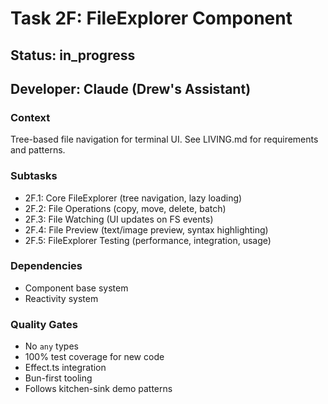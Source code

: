 # Task 2F: FileExplorer Component

## Status: in_progress
## Developer: Claude (Drew's Assistant)

### Context
Tree-based file navigation for terminal UI. See LIVING.md for requirements and patterns.

### Subtasks
- 2F.1: Core FileExplorer (tree navigation, lazy loading)
- 2F.2: File Operations (copy, move, delete, batch)
- 2F.3: File Watching (UI updates on FS events)
- 2F.4: File Preview (text/image preview, syntax highlighting)
- 2F.5: FileExplorer Testing (performance, integration, usage)

### Dependencies
- Component base system
- Reactivity system

### Quality Gates
- No `any` types
- 100% test coverage for new code
- Effect.ts integration
- Bun-first tooling
- Follows kitchen-sink demo patterns 